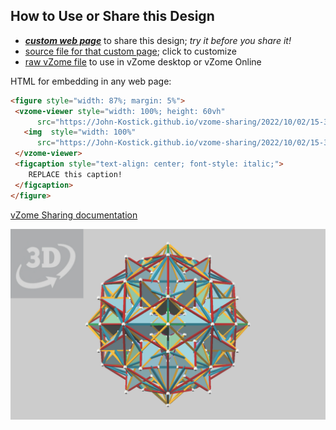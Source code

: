 
## How to Use or Share this Design

 - [***custom web page***][post] to share this design; *try it before you share it!*
 - [source file for that custom page][source]; click to customize
 - [raw vZome file][raw] to use in vZome desktop or vZome Online
 
 HTML for embedding in any web page:
 ```html
<figure style="width: 87%; margin: 5%">
  <vzome-viewer style="width: 100%; height: 60vh"
       src="https://John-Kostick.github.io/vzome-sharing/2022/10/02/15-36-13-Stella-62-Platonics-Coincidence/Stella-62-Platonics-Coincidence.vZome" >
    <img  style="width: 100%"
       src="https://John-Kostick.github.io/vzome-sharing/2022/10/02/15-36-13-Stella-62-Platonics-Coincidence/Stella-62-Platonics-Coincidence.png" >
  </vzome-viewer>
  <figcaption style="text-align: center; font-style: italic;">
     REPLACE this caption!
  </figcaption>
</figure>
 ```

[vZome Sharing documentation](https://vzome.github.io/vzome/sharing.html#how-it-works)

![Image](<Stella-62-Platonics-Coincidence.png>)


[post]: <https://John-Kostick.github.io/vzome-sharing/2022/10/02/Stella-62-Platonics-Coincidence-15-36-13.html>
[source]: <https://github.com/John-Kostick/vzome-sharing/edit/main/_posts/2022-10-02-Stella-62-Platonics-Coincidence-15-36-13.md>
[raw]: <https://raw.githubusercontent.com/John-Kostick/vzome-sharing/main/2022/10/02/15-36-13-Stella-62-Platonics-Coincidence/Stella-62-Platonics-Coincidence.vZome>